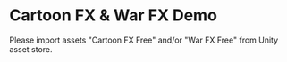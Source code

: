 Cartoon FX & War FX Demo
===

Please import assets "Cartoon FX Free" and/or "War FX Free" from Unity asset store.

